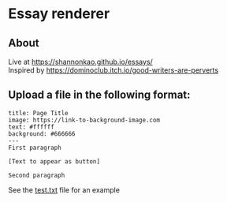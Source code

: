 # Essay renderer

## About
Live at https://shannonkao.github.io/essays/  
Inspired by https://dominoclub.itch.io/good-writers-are-perverts

## Upload a file in the following format:
```
title: Page Title
image: https://link-to-background-image.com
text: #ffffff
background: #666666
---
First paragraph

[Text to appear as button]

Second paragraph
```

See the [test.txt](https://raw.githubusercontent.com/shannonkao/essays/main/test.txt) file for an example
